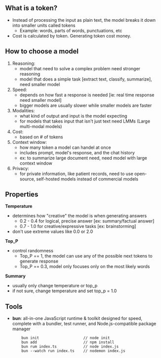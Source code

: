 **What is a token?**
-
- Instead of processing the input as plain text, the model breaks it down into smaller units called tokens
    - Example: words, parts of words, punctuations, etc
- Cost is calculated by token. Generating token cost money.

**How to choose a model**
- 
1. Reasoning: 
    - model that need to solve a complex problem need stronger reasoning
    - model that does a simple task [extract text, classify, summarize], need smaller model
2. Speed:
    - depends on how fast a response is needed [ie: real time response need smaller model]
    - bigger models are usually slower while smaller models are faster
3. Modalities:
    - what kind of output and input is the model expecting
    - for models that takes input that isn't just text need LMMs (Large multi-modal models)
4. Cost:
    - based on # of tokens
5. Context window:
    - how many token a model can handel at once
    -   includes prompt, model's response, and the chat history
    - ex: to summarize large document need, need model with large context window
6. Privacy:
    - for private information, like patient records, need to use open-source, self-hosted models instead of commercial models

**Properties**
- 
**Temperature**
- determines how "creative" the model is when generating answers
    - 0.2 - 0.4 for logical, precise answer [ex: summary/factual answer]
    - 0.7 - 1.0 for creative/expressive tasks [ex: brainstorming]
- don't use extreme values like 0.0 or 2.0

**Top_P**
- control randomness
    - Top_P == 1, the model can use any of the possible next tokens to generate response
    - Top_P == 0.3, model only focuses only on the most likely words 

**Summary**
- usually only change temperature or top_p
- if not sure, change temperature and set top_p = 1.0





**Tools**
- 
- **bun**: all-in-one JavaScript runtime & toolkit designed for speed, complete with a bundler, test runner, and Node.js-compatible package manager
    ```
        bun init                    // node init
        bun add                     // npm install
        bun rum index.ts            // node index.js
        bun --watch run index.ts    // nodemon index.js
    ```